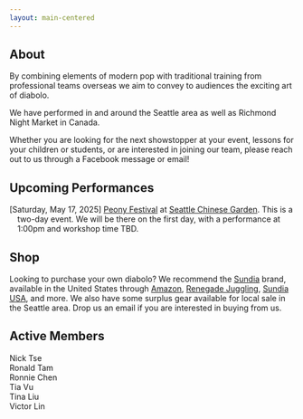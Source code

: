 ```yaml
---
layout: main-centered
---
```


## About

By combining elements of modern pop with traditional training from professional teams overseas we aim to convey to audiences the exciting art of diabolo.

We have performed in and around the Seattle area as well as Richmond Night Market in Canada.

Whether you are looking for the next showstopper at your event, lessons for your children or students, or are interested in joining our team, please reach out to us through a Facebook message or email!

<div class="spacer"></div>

## Upcoming Performances

- \[Saturday, May 17, 2025\] [Peony Festival](https://www.seattlechinesegarden.org/events/peony-festival-2025) at [Seattle Chinese Garden](https://maps.app.goo.gl/5DiZ9p24fjyoH1at9). This is a two-day event. We will be there on the first day, with a performance at 1:00pm and workshop time TBD.

<div class="spacer"></div>

## Shop

Looking to purchase your own diabolo? We recommend the [Sundia](https://www.sundiasports.com/en/product.html) brand, available in the United States through [Amazon](https://www.amazon.com/stores/SUNDIA/SUNDIA/page/A48D7193-1B2C-4DE3-AE3C-1AD8DA3055B3), [Renegade Juggling](https://www.renegadejuggling.com), [Sundia USA](https://www.sundiausa.com), and more. We also have some surplus gear available for local sale in the Seattle area. Drop us an email if you are interested in buying from us.

<div class="spacer"></div>

## Active Members

- Nick Tse
- Ronald Tam
- Ronnie Chen
- Tia Vu
- Tina Liu
- Victor Lin

<div class="spacer"></div>
<div class="spacer"></div>

<style>
ul {
  list-style-type: none;
  padding: 0;
  margin: 0;
}

li {
    text-indent: -1em;
    padding-left: 1em;
}
</style>
